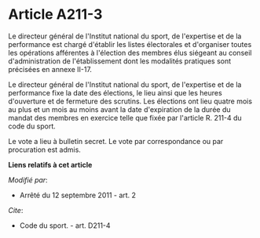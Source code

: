 # Article A211-3

Le directeur général de l'Institut national du sport, de l'expertise et de la performance est chargé d'établir les listes
électorales et d'organiser toutes les opérations afférentes à l'élection des membres élus siégeant au conseil
d'administration de l'établissement dont les modalités pratiques sont précisées en annexe II-17. 

Le directeur général de l'Institut national du sport, de l'expertise et de la performance fixe la date des élections, le lieu
ainsi que les heures d'ouverture et de fermeture des scrutins. Les élections ont lieu quatre mois au plus et un mois au moins
avant la date d'expiration de la durée du mandat des membres en exercice telle que fixée par l'article R. 211-4 du code du
sport. 

Le vote a lieu à bulletin secret. Le vote par correspondance ou par procuration est admis.

**Liens relatifs à cet article**

_Modifié par_:

  - Arrêté du 12 septembre 2011 - art. 2

_Cite_:

  - Code du sport. - art. D211-4
